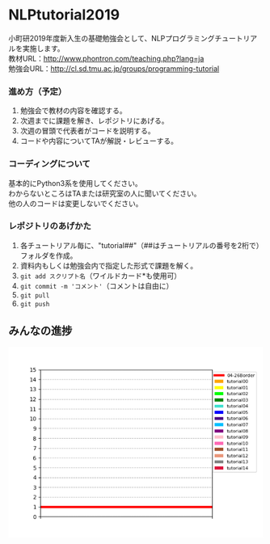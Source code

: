 # NLPtutorial2019
小町研2019年度新入生の基礎勉強会として、NLPプログラミングチュートリアルを実施します。  
教材URL：http://www.phontron.com/teaching.php?lang=ja  
勉強会URL：http://cl.sd.tmu.ac.jp/groups/programming-tutorial

### 進め方（予定）
1. 勉強会で教材の内容を確認する。
2. 次週までに課題を解き、レポジトリにあげる。
3. 次週の冒頭で代表者がコードを説明する。
4. コードや内容についてTAが解説・レビューする。

### コーディングについて
基本的にPython3系を使用してください。  
わからないところはTAまたは研究室の人に聞いてください。  
他の人のコードは変更しないでください。

### レポジトリのあげかた
1. 各チュートリアル毎に、"tutorial##"（##はチュートリアルの番号を2桁で）フォルダを作成。
2. 資料内もしくは勉強会内で指定した形式で課題を解く。
3. `git add スクリプト名`（ワイルドカード*も使用可）
4. `git commit -m 'コメント'`（コメントは自由に）
5. `git pull`
6. `git push`

## みんなの進捗
![progress](https://github.com/tmu-nlp/NLPtutorial2019/blob/master/ando/progress.png) 
